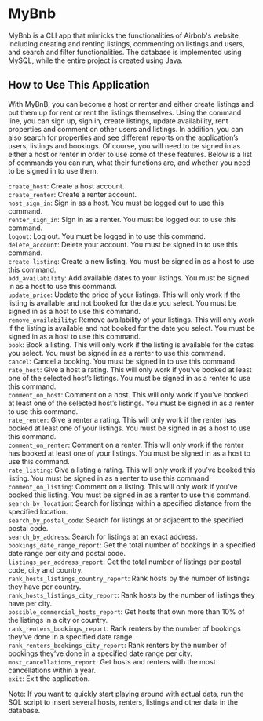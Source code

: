 # MyBnb
MyBnb is a CLI app that mimicks the functionalities of Airbnb's website, including creating and renting listings, commenting on listings and users, and search and filter functionalities. The database is implemented using MySQL, while the entire project is created using Java.

## How to Use This Application
With MyBnB, you can become a host or renter and either create listings and put them up for rent or rent the listings themselves. Using the command line, you can sign up, sign in, create listings, update availability, rent properties and comment on other users and listings. In addition, you can also search for properties and see different reports on the application’s users, listings and bookings. Of course, you will need to be signed in as either a host or renter in order to use some of these features. Below is a list of commands you can run, what their functions are, and whether you need to be signed in to use them.

`create_host`: Create a host account.<br>
`create_renter`: Create a renter account.<br>
`host_sign_in`: Sign in as a host. You must be logged out to use this command.<br>
`renter_sign_in`: Sign in as a renter. You must be logged out to use this command.<br>
`logout`: Log out. You must be logged in to use this command.<br>
`delete_account`: Delete your account. You must be signed in to use this command.<br>
`create_listing`: Create a new listing. You must be signed in as a host to use this command.<br>
`add_availability`: Add available dates to your listings. You must be signed in as a host to use this command.<br>
`update_price`: Update the price of your listings. This will only work if the listing is available and not booked for the date you select. You must be signed in as a host to use this command.<br>
`remove_availability`: Remove availability of your listings. This will only work if the listing is available and not booked for the date you select. You must be signed in as a host to use this command.<br>
`book`: Book a listing. This will only work if the listing is available for the dates you select. You must be signed in as a renter to use this command.<br>
`cancel`: Cancel a booking. You must be signed in to use this command.<br>
`rate_host`: Give a host a rating. This will only work if you’ve booked at least one of the selected host’s listings. You must be signed in as a renter to use this command.<br>
`comment_on_host`: Comment on a host. This will only work if you’ve booked at least one of the selected host’s listings. You must be signed in as a renter to use this command.<br>
`rate_renter`: Give a renter a rating. This will only work if the renter has booked at least one of your listings. You must be signed in as a host to use this command.<br>
`comment_on_renter`: Comment on a renter. This will only work if the renter has booked at least one of your listings. You must be signed in as a host to use this command.<br>
`rate_listing`: Give a listing a rating. This will only work if you’ve booked this listing. You must be signed in as a renter to use this command.<br>
`comment_on_listing`: Comment on a listing. This will only work if you’ve booked this listing. You must be signed in as a renter to use this command.<br>
`search_by_location`: Search for listings within a specified distance from the specified location.<br>
`search_by_postal_code`: Search for listings at or adjacent to the specified postal code.<br>
`search_by_address`: Search for listings at an exact address.<br>
`bookings_date_range_report`: Get the total number of bookings in a specified date range per city and postal code.<br>
`listings_per_address_report`: Get the total number of listings per postal code, city and country.<br>
`rank_hosts_listings_country_report`: Rank hosts by the number of listings they have per country.<br>
`rank_hosts_listings_city_report`: Rank hosts by the number of listings they have per city.<br>
`possible_commercial_hosts_report`: Get hosts that own more than 10% of the listings in a city or country.<br>
`rank_renters_bookings_report`: Rank renters by the number of bookings they’ve done in a specified date range.<br>
`rank_renters_bookings_city_report`: Rank renters by the number of bookings they’ve done in a specified date range per city.<br>
`most_cancellations_report`: Get hosts and renters with the most cancellations within a year.<br>
`exit`: Exit the application.

Note: If you want to quickly start playing around with actual data, run the SQL script to insert several hosts, renters, listings and other data in the database. 
